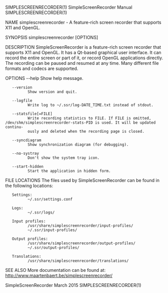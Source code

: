 SIMPLESCREENRECORDER(1)                                     SimpleScreenRecorder Manual                                    SIMPLESCREENRECORDER(1)

NAME
       simplescreenrecorder - A feature-rich screen recorder that supports X11 and OpenGL.

SYNOPSIS
       simplescreenrecorder [OPTIONS]

DESCRIPTION
       SimpleScreenRecorder  is  a  feature-rich  screen recorder that supports X11 and OpenGL. It has a Qt-based graphical user interface. It can
       record the entire screen or part of it, or record OpenGL applications directly. The recording can be paused and resumed at any  time.  Many
       different file formats and codecs are supported.

OPTIONS
       --help Show help message.

       --version
              Show version and quit.

       --logfile
              Write log to ~/.ssr/log-DATE_TIME.txt instead of stdout.

       --statsfile[=FILE]
              Write recording statistics to FILE. If FILE is omitted, /dev/shm/simplescreenrecorder-stats-PID is used. It will be updated continu‐
              ously and deleted when the recording page is closed.

       --syncdiagram
              Show synchronization diagram (for debugging).

       --no-systray
              Don't show the system tray icon.

       --start-hidden
              Start the application in hidden form.

FILE LOCATIONS
       The files used by SimpleScreenRecorder can be found in the following locations:

       Settings:
              ~/.ssr/settings.conf

       Logs:
              ~/.ssr/logs/

       Input profiles:
              /usr/share/simplescreenrecorder/input-profiles/
              ~/.ssr/input-profiles/

       Output profiles:
              /usr/share/simplescreenrecorder/output-profiles/
              ~/.ssr/output-profiles/

       Translations:
              /usr/share/simplescreenrecorder/translations/

SEE ALSO
       More documentation can be found at:
       http://www.maartenbaert.be/simplescreenrecorder/

SimpleScreenRecorder                                                March 2015                                             SIMPLESCREENRECORDER(1)
